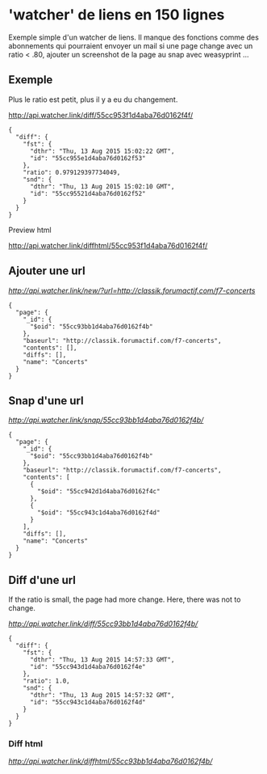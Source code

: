 # 'watcher' de liens en 150 lignes

Exemple simple d'un watcher de liens. Il manque des fonctions comme des abonnements 
qui pourraient envoyer un mail si une page change avec un ratio < .80, ajouter un 
screenshot de la page au snap avec weasyprint ...

## Exemple

Plus le ratio est petit, plus il y a eu du changement.

http://api.watcher.link/diff/55cc953f1d4aba76d0162f4f/

```
{
  "diff": {
    "fst": {
      "dthr": "Thu, 13 Aug 2015 15:02:22 GMT", 
      "id": "55cc955e1d4aba76d0162f53"
    }, 
    "ratio": 0.979129397734049, 
    "snd": {
      "dthr": "Thu, 13 Aug 2015 15:02:10 GMT", 
      "id": "55cc95521d4aba76d0162f52"
    }
  }
}
```

Preview html

http://api.watcher.link/diffhtml/55cc953f1d4aba76d0162f4f/

## Ajouter une url

*http://api.watcher.link/new/?url=http://classik.forumactif.com/f7-concerts*

```
{
  "page": {
    "_id": {
      "$oid": "55cc93bb1d4aba76d0162f4b"
    }, 
    "baseurl": "http://classik.forumactif.com/f7-concerts", 
    "contents": [], 
    "diffs": [], 
    "name": "Concerts"
  }
}
```

## Snap d'une url

*http://api.watcher.link/snap/55cc93bb1d4aba76d0162f4b/*

```
{
  "page": {
    "_id": {
      "$oid": "55cc93bb1d4aba76d0162f4b"
    }, 
    "baseurl": "http://classik.forumactif.com/f7-concerts", 
    "contents": [
      {
        "$oid": "55cc942d1d4aba76d0162f4c"
      }, 
      {
        "$oid": "55cc943c1d4aba76d0162f4d"
      }
    ], 
    "diffs": [], 
    "name": "Concerts"
  }
}
```

## Diff d'une url

If the ratio is small, the page had more change. Here, there was not to change.

*http://api.watcher.link/diff/55cc93bb1d4aba76d0162f4b/*

```
{
  "diff": {
    "fst": {
      "dthr": "Thu, 13 Aug 2015 14:57:33 GMT", 
      "id": "55cc943d1d4aba76d0162f4e"
    }, 
    "ratio": 1.0, 
    "snd": {
      "dthr": "Thu, 13 Aug 2015 14:57:32 GMT", 
      "id": "55cc943c1d4aba76d0162f4d"
    }
  }
}
```

### Diff html

*http://api.watcher.link/diffhtml/55cc93bb1d4aba76d0162f4b/*